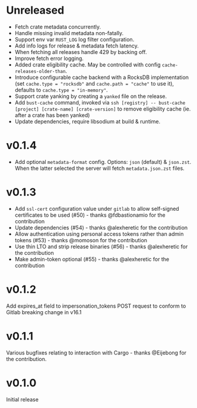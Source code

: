 # Unreleased

- Fetch crate metadata concurrently.
- Handle missing invalid metadata non-fatally.
- Support env var `RUST_LOG` log filter configuration.
- Add info logs for release & metadata fetch latency.
- When fetching all releases handle 429 by backing off.
- Improve fetch error logging.
- Added crate eligibility cache. May be controlled with config `cache-releases-older-than`.
- Introduce configurable cache backend with a RocksDB implementation (set `cache.type = "rocksdb"` and `cache.path = "cache"` to use it), defaults to `cache.type = "in-memory"`.
- Support crate yanking by creating a `yanked` file on the release.
- Add `bust-cache` command, invoked via `ssh [registry] -- bust-cache [project] [crate-name] [crate-version]` to remove eligibility cache (ie. after a crate has been yanked)
- Update dependencies, require libsodium at build & runtime.

# v0.1.4

- Add optional `metadata-format` config. Options: `json` (default) & `json.zst`.
  When the latter selected the server will fetch `metadata.json.zst` files.

# v0.1.3

- Add `ssl-cert` configuration value under `gitlab` to allow self-signed
  certificates to be used (#50) - thanks @fdbastionamio for the
  contribution
- Update dependencies (#54) - thanks @alexheretic for the contribution
- Allow authentication using personal access tokens rather than admin
  tokens (#53) - thanks @momoson for the contribution
- Use thin LTO and strip release binaries (#56) - thanks @alexheretic
  for the contribution
- Make admin-token optional (#55) - thanks @alexheretic for the
  contribution

# v0.1.2

Add expires_at field to impersonation_tokens POST request to conform to
Gitlab breaking change in v16.1

# v0.1.1

Various bugfixes relating to interaction with Cargo - thanks @Eijebong
for the contribution.

# v0.1.0

Initial release



